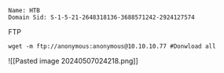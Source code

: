 
```
Name: HTB
Domain Sid: S-1-5-21-2648318136-3688571242-2924127574
```

FTP
```
wget -m ftp://anonymous:anonymous@10.10.10.77 #Donwload all
```
![[Pasted image 20240507024218.png]]


